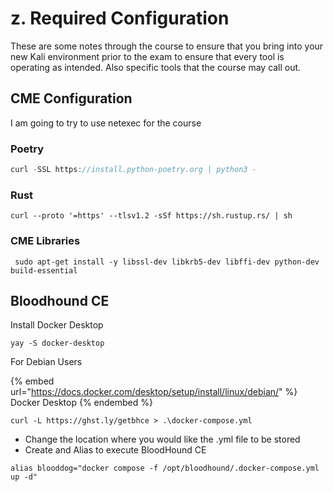 # z. Required Configuration

These are some notes through the course to ensure that you bring into your new Kali environment prior to the exam to ensure that every tool is operating as intended. Also specific tools that the course may call out.&#x20;

## CME Configuration

I am going to try to use netexec for the course

### Poetry

```rust
curl -SSL https://install.python-poetry.org | python3 -
```

### Rust

```shell-session
curl --proto '=https' --tlsv1.2 -sSf https://sh.rustup.rs/ | sh
```

### CME Libraries

```shell-session
 sudo apt-get install -y libssl-dev libkrb5-dev libffi-dev python-dev build-essential
```

## Bloodhound CE

Install Docker Desktop

```
yay -S docker-desktop
```

For Debian Users

{% embed url="https://docs.docker.com/desktop/setup/install/linux/debian/" %}
&#x20;Docker Desktop
{% endembed %}

```
curl -L https://ghst.ly/getbhce > .\docker-compose.yml
```

* Change the location where you would like the .yml file to be stored
* Create and Alias to execute BloodHound CE

```
alias blooddog="docker compose -f /opt/bloodhound/.docker-compose.yml up -d"
```
